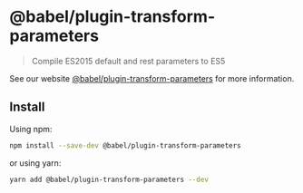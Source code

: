 # @babel/plugin-transform-parameters

> Compile ES2015 default and rest parameters to ES5

See our website [@babel/plugin-transform-parameters](https://babeljs.io/docs/babel-plugin-transform-parameters) for more information.

## Install

Using npm:

```sh
npm install --save-dev @babel/plugin-transform-parameters
```

or using yarn:

```sh
yarn add @babel/plugin-transform-parameters --dev
```

